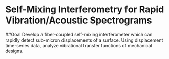 # Self-Mixing Interferometry for Rapid Vibration/Acoustic Spectrograms

##Goal
Develop a fiber-coupled self-mixing interferometer which can rapidly 
detect sub-micron displacements of a surface. Using displacement 
time-series data, analyze vibrational transfer functions of mechanical designs. 
